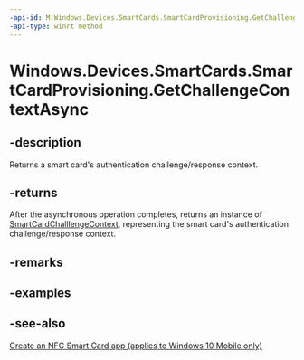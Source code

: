 ```yaml
---
-api-id: M:Windows.Devices.SmartCards.SmartCardProvisioning.GetChallengeContextAsync
-api-type: winrt method
---
```


<!-- Method syntax
public Windows.Foundation.IAsyncOperation<Windows.Devices.SmartCards.SmartCardChallengeContext> GetChallengeContextAsync()
-->

# Windows.Devices.SmartCards.SmartCardProvisioning.GetChallengeContextAsync

## -description
Returns a smart card's authentication challenge/response context.

## -returns
After the asynchronous operation completes, returns an instance of [SmartCardChalllengeContext](smartcardchallengecontext.md), representing the smart card's authentication challenge/response context.

## -remarks

## -examples

## -see-also
[Create an NFC Smart Card app (applies to Windows 10 Mobile only)](/windows/uwp/devices-sensors/host-card-emulation)
